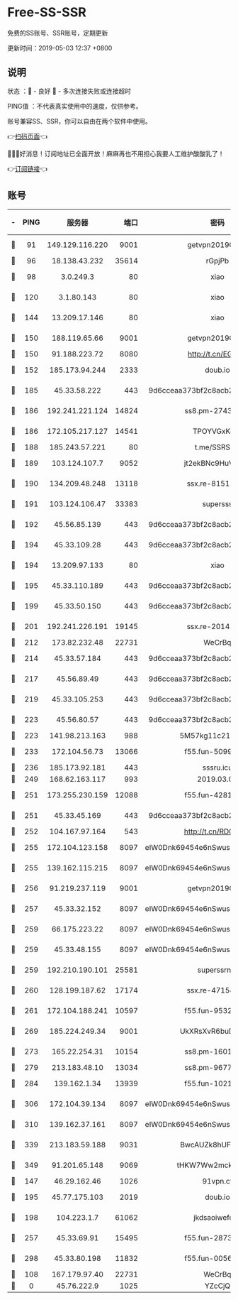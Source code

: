 # Free-SS-SSR

免费的SS账号、SSR账号，定期更新

更新时间：2019-05-03 12:37 +0800

## 说明

状态     ：🙂 - 良好 🙁 - 多次连接失败或连接超时

PING值   ：不代表真实使用中的速度，仅供参考。

账号兼容SS、SSR，你可以自由在两个软件中使用。

👉[扫码页面](https://liesauer.github.io/Free-SS-SSR/)👈

🎉🎉🎉好消息！订阅地址已全面开放！麻麻再也不用担心我要人工维护酸酸乳了！

👉[订阅链接](https://www.liesauer.net/yogurt/subscribe?ACCESS_TOKEN=DAYxR3mMaZAsaqUb)👈

## 账号

|-|PING|服务器|端口|密码|加密方式|区域|
|:----:|:----:|:-----:|-----:|:----:|:----:|:----:|
|🙂|91|149.129.116.220|9001|getvpn20190501|aes-256-cfb|CN|
|🙂|96|18.138.43.232|35614|rGpjPb|rc4-md5|SG|
|🙂|98|3.0.249.3|80|xiao|aes-128-ctr|SG|
|🙂|120|3.1.80.143|80|xiao|aes-128-ctr|SG|
|🙂|144|13.209.17.146|80|xiao|aes-128-ctr|KR|
|🙂|150|188.119.65.66|9001|getvpn20190501|aes-256-cfb|RU|
|🙂|150|91.188.223.72|8080|http://t.cn/EGJIyrl|rc4-md5|RU|
|🙂|152|185.173.94.244|2333|doub.io|aes-128-ctr|RU|
|🙂|185|45.33.58.222|443|9d6cceaa373bf2c8acb22e60b6a58be6|aes-256-cfb|US|
|🙂|186|192.241.221.124|14824|ss8.pm-27430025|aes-256-cfb|US|
|🙂|186|172.105.217.127|14541|TPOYVGxKglpi|aes-256-cfb|JP|
|🙂|188|185.243.57.221|80|t.me/SSRSUB|rc4-md5|US|
|🙂|189|103.124.107.7|9052|jt2ekBNc9HuVtm2a|aes-256-cfb|US|
|🙂|190|134.209.48.248|13118|ssx.re-81511228|aes-256-cfb|US|
|🙂|191|103.124.106.47|33383|supersss|aes-256-cfb|US|
|🙂|192|45.56.85.139|443|9d6cceaa373bf2c8acb22e60b6a58be6|aes-256-cfb|US|
|🙂|194|45.33.109.28|443|9d6cceaa373bf2c8acb22e60b6a58be6|aes-256-cfb|US|
|🙂|194|13.209.97.133|80|xiao|aes-128-ctr|KR|
|🙂|195|45.33.110.189|443|9d6cceaa373bf2c8acb22e60b6a58be6|aes-256-cfb|US|
|🙂|199|45.33.50.150|443|9d6cceaa373bf2c8acb22e60b6a58be6|aes-256-cfb|US|
|🙂|201|192.241.226.191|19145|ssx.re-20141184|aes-256-cfb|US|
|🙂|212|173.82.232.48|22731|WeCrBq|rc4-md5|US|
|🙂|214|45.33.57.184|443|9d6cceaa373bf2c8acb22e60b6a58be6|aes-256-cfb|US|
|🙂|217|45.56.89.49|443|9d6cceaa373bf2c8acb22e60b6a58be6|aes-256-cfb|US|
|🙂|219|45.33.105.253|443|9d6cceaa373bf2c8acb22e60b6a58be6|aes-256-cfb|US|
|🙂|223|45.56.80.57|443|9d6cceaa373bf2c8acb22e60b6a58be6|aes-256-cfb|US|
|🙂|223|141.98.213.163|988|5M57kg11c214qDmK|chacha20|KR|
|🙂|233|172.104.56.73|13066|f55.fun-50990398|aes-256-cfb|SG|
|🙂|236|185.173.92.181|443|sssru.icu|rc4-md5|RU|
|🙂|249|168.62.163.117|993|2019.03.07|rc4-md5|US|
|🙂|251|173.255.230.159|12088|f55.fun-42814639|aes-256-cfb|US|
|🙂|251|45.33.45.169|443|9d6cceaa373bf2c8acb22e60b6a58be6|aes-256-cfb|US|
|🙂|252|104.167.97.164|543|http://t.cn/RD0D7sx|rc4-md5|CA|
|🙂|255|172.104.123.158|8097|eIW0Dnk69454e6nSwuspv9DmS201tQ0D|aes-256-cfb|JP|
|🙂|255|139.162.115.215|8097|eIW0Dnk69454e6nSwuspv9DmS201tQ0D|aes-256-cfb|JP|
|🙂|256|91.219.237.119|9001|getvpn20190501|aes-256-cfb|HU|
|🙂|257|45.33.32.152|8097|eIW0Dnk69454e6nSwuspv9DmS201tQ0D|aes-256-cfb|US|
|🙂|259|66.175.223.22|8097|eIW0Dnk69454e6nSwuspv9DmS201tQ0D|aes-256-cfb|US|
|🙂|259|45.33.48.155|8097|eIW0Dnk69454e6nSwuspv9DmS201tQ0D|aes-256-cfb|US|
|🙂|259|192.210.190.101|25581|superssrnet|aes-256-cfb|US|
|🙂|260|128.199.187.62|17174|ssx.re-47154038|aes-256-cfb|SG|
|🙂|261|172.104.188.241|10597|f55.fun-95320429|aes-256-cfb|SG|
|🙂|269|185.224.249.34|9001|UkXRsXvR6buDMG2Y|aes-256-cfb|RU|
|🙂|273|165.22.254.31|10154|ss8.pm-16010608|aes-256-cfb|SG|
|🙂|279|213.183.48.10|13034|ss8.pm-96774561|rc4-md5|RU|
|🙂|284|139.162.1.34|13939|f55.fun-10218044|aes-256-cfb|SG|
|🙂|306|172.104.39.134|8097|eIW0Dnk69454e6nSwuspv9DmS201tQ0D|aes-256-cfb|SG|
|🙂|310|139.162.37.161|8097|eIW0Dnk69454e6nSwuspv9DmS201tQ0D|aes-256-cfb|SG|
|🙂|339|213.183.59.188|9031|BwcAUZk8hUFAkDGN|aes-256-cfb|NL|
|🙂|349|91.201.65.148|9069|tHKW7Ww2mck9CHQG|aes-256-cfb|IT|
|🙂|147|46.29.162.46|1026|91vpn.cf|rc4-md5|RU|
|🙂|195|45.77.175.103|2019|doub.io|aes-128-ctr|SG|
|🙂|198|104.223.1.7|61062|jkdsaoiwefdsa|aes-256-cfb|US|
|🙂|257|45.33.69.91|15495|f55.fun-28730537|aes-256-cfb|US|
|🙂|298|45.33.80.198|11832|f55.fun-00561639|aes-256-cfb|US|
|🙁|108|167.179.97.40|22731|WeCrBq|rc4-md5|JP|
|🙁|0|45.76.222.9|1025|YZcCjQ|rc4-md5|JP|
